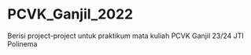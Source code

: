 # PCVK_Ganjil_2022
Berisi project-project untuk praktikum mata kuliah PCVK Ganjil 23/24 JTI Polinema
